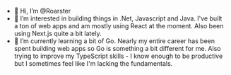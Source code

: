 - 👋 Hi, I’m @Roarster
- 👀 I’m interested in building things in .Net, Javascript and Java. I've built a ton of web apps and am mostly using React at the moment. Also been using Next.js quite a bit lately.
- 🌱 I’m currently learning a bit of Go. Nearly my entire career has been spent building web apps so Go is something a bit different for me. Also trying to improve my TypeScript skills - I know enough to be productive but I sometimes feel like I'm lacking the fundamentals.

<!---
Roarster/Roarster is a ✨ special ✨ repository because its `README.md` (this file) appears on your GitHub profile.
You can click the Preview link to take a look at your changes.
--->
